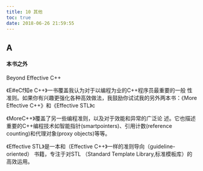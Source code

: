 ```yaml
---
title: 10 其他
toc: true
date: 2018-06-26 21:59:55
---
```

## A

#### 本书之外

Beyond Effective C++

《E#eCf知e C++》一书覆盖我认为对于以编程为业的C++程序员最重要的一般 性准则。如果你有兴趣更强化各种高效做法，我鼓励你试试我的另外两本书：《More Effective C++》和《Effective STL》c

《MoreC++》覆盖了另一些编程准则，以及对于效能和异常的广泛论 述。它也描述重要的C++编程技术如智能指针(smartpointers)、引用计数(reference counting)和代理对象(proxy objects)等等。

《Effective STL》是一本和（Effective C++》一样的准则导向（guideline-oriented） 书籍，专注于对STL （Standard Template Library,标准模板库）的高效运用。

#### 
